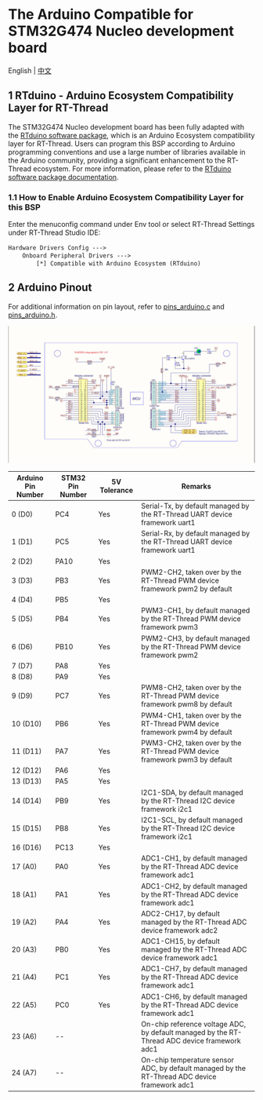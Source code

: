# The Arduino Compatible for STM32G474 Nucleo development board

English | [中文](https://github.com/kurisaW/rt-thread/blob/g474_rtdu/bsp/stm32/stm32g474-st-nucleo/applications/arduino_pinout/README_zh.md)

## 1 RTduino - Arduino Ecosystem Compatibility Layer for RT-Thread

The STM32G474 Nucleo development board has been fully adapted with the [RTduino software package](https://github.com/RTduino/RTduino), which is an Arduino Ecosystem compatibility layer for RT-Thread. Users can program this BSP according to Arduino programming conventions and use a large number of libraries available in the Arduino community, providing a significant enhancement to the RT-Thread ecosystem. For more information, please refer to the [RTduino software package documentation](https://github.com/RTduino/RTduino).

### 1.1 How to Enable Arduino Ecosystem Compatibility Layer for this BSP 

Enter the menuconfig command under Env tool or select RT-Thread Settings under RT-Thread Studio IDE:

```Kconfig
Hardware Drivers Config --->
    Onboard Peripheral Drivers --->
        [*] Compatible with Arduino Ecosystem (RTduino)
```

## 2 Arduino Pinout

For additional information on pin layout, refer to [pins_arduino.c](pins_arduino.c) and [pins_arduino.h](pins_arduino.h).

![stm32g474-nucleo-pinout.jpg](./stm32g474-nucleo-pinout.jpg)

| Arduino Pin Number  | STM32 Pin Number | 5V Tolerance | Remarks |
| ------------------- | --------- | ---- | ------------------------------------------------------------------------- |
| 0 (D0) | PC4 | Yes | Serial-Tx, by default managed by the RT-Thread UART device framework uart1 |
| 1 (D1) | PC5 | Yes | Serial-Rx, by default managed by the RT-Thread UART device framework uart1 |
| 2 (D2) | PA10 | Yes |  |
| 3 (D3) | PB3 | Yes | PWM2-CH2, taken over by the RT-Thread PWM device framework pwm2 by default |
| 4 (D4) | PB5 | Yes |  |
| 5 (D5) | PB4 | Yes | PWM3-CH1, by default managed by the RT-Thread PWM device framework pwm3 |
| 6 (D6) | PB10 | Yes | PWM2-CH3, by default managed by the RT-Thread PWM device framework pwm2 |
| 7 (D7) | PA8 | Yes |  |
| 8 (D8) | PA9 | Yes |  |
| 9 (D9) | PC7 | Yes | PWM8-CH2, taken over by the RT-Thread PWM device framework pwm8 by default |
| 10 (D10) | PB6 | Yes | PWM4-CH1, taken over by the RT-Thread PWM device framework pwm4 by default |
| 11 (D11) | PA7 | Yes | PWM3-CH2, taken over by the RT-Thread PWM device framework pwm3 by default |
| 12 (D12) | PA6 | Yes |  |
| 13 (D13) | PA5 | Yes |  |
| 14 (D14) | PB9 | Yes | I2C1-SDA, by default managed by the RT-Thread I2C device framework i2c1 |
| 15 (D15) | PB8 | Yes | I2C1-SCL, by default managed by the RT-Thread I2C device framework i2c1 |
| 16 (D16) | PC13 | Yes |  |
| 17 (A0) | PA0 | Yes | ADC1-CH1, by default managed by the RT-Thread ADC device framework adc1 |
| 18 (A1) | PA1 | Yes | ADC1-CH2, by default managed by the RT-Thread ADC device framework adc1 |
| 19 (A2) | PA4 | Yes | ADC2-CH17, by default managed by the RT-Thread ADC device framework adc2 |
| 20 (A3) | PB0 | Yes | ADC1-CH15, by default managed by the RT-Thread ADC device framework adc1 |
| 21 (A4) | PC1 | Yes | ADC1-CH7, by default managed by the RT-Thread ADC device framework adc1 |
| 22 (A5) | PC0 | Yes | ADC1-CH6, by default managed by the RT-Thread ADC device framework adc1 |
| 23 (A6) | -- |  | On-chip reference voltage ADC, by default managed by the RT-Thread ADC device framework adc1 |
| 24 (A7) | -- |  | On-chip temperature sensor ADC, by default managed by the RT-Thread ADC device framework adc1 |
